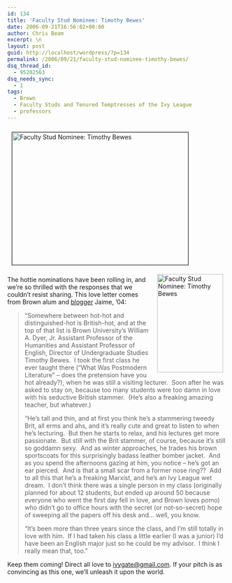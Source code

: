 ```yaml
---
id: 134
title: 'Faculty Stud Nominee: Timothy Bewes'
date: 2006-09-21T16:56:02+00:00
author: Chris Beam
excerpt: \n
layout: post
guid: http://localhost/wordpress/?p=134
permalink: /2006/09/21/faculty-stud-nominee-timothy-bewes/
dsq_thread_id:
  - 95202563
dsq_needs_sync:
  - 1
tags:
  - Brown
  - Faculty Studs and Tenured Temptresses of the Ivy League
  - professors
---
```

<p class="c1">
  <img width="403" vspace="10" hspace="10" height="303" border="1" src="http://www.ivygateblog.com/wp-content/uploads/2006/09/facultystuds.jpg" alt="Faculty Stud Nominee: Timothy Bewes" /><img width="151" vspace="10" hspace="10" height="225" border="0" align="right" src="http://www.ivygateblog.com/wp-content/uploads/2006/09/tbewes.jpg" alt="Faculty Stud Nominee: Timothy Bewes" />
</p>

The hottie nominations have been rolling in, and we&#8217;re so&nbsp;thrilled with the responses that we couldn&#8217;t resist sharing. This love letter comes from Brown alum and [blogger](http://fishunderwater.blogspot.com/) Jaime, &#8217;04:

> &#8220;Somewhere between hot-hot and distinguished-hot is British-hot, and at the top of that list is Brown University&#8217;s William A. Dyer, Jr. Assistant Professor of the Humanities and Assistant Professor of English, Director of Undergraduate Studies Timothy Bewes.&nbsp; I took the first class he ever taught there (&#8220;What Was Postmodern Literature&#8221; &#8211; does the pretension have you hot already?), when he was still a visiting lecturer.&nbsp; Soon after he was asked to stay on, because too many students were too damn in love with his seductive British stammer.&nbsp; (He&#8217;s also a freaking amazing teacher, but whatever.)
> 
> &#8220;He&#8217;s tall and thin, and at first you think he&#8217;s a stammering tweedy Brit, all erms and ahs, and it&#8217;s really cute and great to listen to when he&#8217;s lecturing.&nbsp; But then he starts to relax, and his lectures get more passionate.&nbsp; But still with the Brit stammer, of course, because it&#8217;s still so goddamn sexy.&nbsp; And as winter approaches, he trades his brown sportscoats for this surprisingly badass leather bomber jacket.&nbsp; And as you spend the afternoons gazing at him, you notice &#8211; he&#8217;s got an ear pierced.&nbsp; And is that a small scar from a former nose ring??&nbsp; Add to all this that he&#8217;s a freaking <span class="c2">Marxist</span>, and he&#8217;s an Ivy League wet dream.&nbsp; I don&#8217;t think there was a single person in my class (originally planned for about 12 students, but ended up around 50 because everyone who went the first day fell in love, and Brown loves pomo) who didn&#8217;t go to office hours with the secret (or not-so-secret) hope of sweeping all the papers off his desk and&#8230; well, you know.
> 
> &#8220;It&#8217;s been more than three years since the class, and I&#8217;m still totally in love with him.&nbsp; If I had taken his class a little earlier (I was a junior) I&#8217;d have been an English major just so he could be my advisor.&nbsp; I think I really mean that, too.&#8221;

Keep them coming! Direct all love to <ivygate@gmail.com>. If your pitch is as convincing as this one, we&#8217;ll unleash it upon the world.